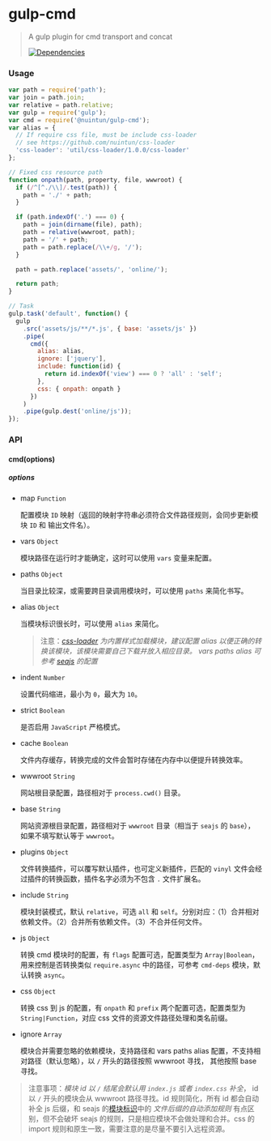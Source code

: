 # gulp-cmd

> A gulp plugin for cmd transport and concat
>
> [![Dependencies][david-image]][david-url]

[david-image]: http://img.shields.io/david/nuintun/gulp-cmd.svg?style=flat-square
[david-url]: https://david-dm.org/nuintun/gulp-cmd

### Usage

```js
var path = require('path');
var join = path.join;
var relative = path.relative;
var gulp = require('gulp');
var cmd = require('@nuintun/gulp-cmd');
var alias = {
  // If require css file, must be include css-loader
  // see https://github.com/nuintun/css-loader
  'css-loader': 'util/css-loader/1.0.0/css-loader'
};

// Fixed css resource path
function onpath(path, property, file, wwwroot) {
  if (/^[^./\\]/.test(path)) {
    path = './' + path;
  }

  if (path.indexOf('.') === 0) {
    path = join(dirname(file), path);
    path = relative(wwwroot, path);
    path = '/' + path;
    path = path.replace(/\\+/g, '/');
  }

  path = path.replace('assets/', 'online/');

  return path;
}

// Task
gulp.task('default', function() {
  gulp
    .src('assets/js/**/*.js', { base: 'assets/js' })
    .pipe(
      cmd({
        alias: alias,
        ignore: ['jquery'],
        include: function(id) {
          return id.indexOf('view') === 0 ? 'all' : 'self';
        },
        css: { onpath: onpath }
      })
    )
    .pipe(gulp.dest('online/js'));
});
```

### API

#### cmd(options)

##### _options_

* map `Function`

  配置模块 `ID` 映射（返回的映射字符串必须符合文件路径规则，会同步更新模块 `ID` 和 输出文件名）。

* vars `Object`

  模块路径在运行时才能确定，这时可以使用 `vars` 变量来配置。

* paths `Object`

  当目录比较深，或需要跨目录调用模块时，可以使用 `paths` 来简化书写。

* alias `Object`

  当模块标识很长时，可以使用 `alias` 来简化。

  > 注意：_[css-loader](https://github.com/nuintun/css-loader) 为内置样式加载模块，建议配置 alias 以便正确的转换该模块，该模块需要自己下载并放入相应目录。 vars paths alias 可参考 [seajs](https://github.com/seajs/seajs/issues/262) 的配置_

* indent `Number`

  设置代码缩进，最小为 `0`，最大为 `10`。

* strict `Boolean`

  是否启用 `JavaScript` 严格模式。

* cache `Boolean`

  文件内存缓存，转换完成的文件会暂时存储在内存中以便提升转换效率。

* wwwroot `String`

  网站根目录配置，路径相对于 `process.cwd()` 目录。

* base `String`

  网站资源根目录配置，路径相对于 `wwwroot` 目录（相当于 `seajs` 的 `base`）， 如果不填写默认等于 `wwwroot`。

* plugins `Object`

  文件转换插件，可以覆写默认插件，也可定义新插件，匹配的 `vinyl` 文件会经过插件的转换函数，插件名字必须为不包含 `.` 文件扩展名。

* include `String`

  模块封装模式，默认 `relative`，可选 `all` 和 `self`。分别对应：（1）合并相对依赖文件。（2）合并所有依赖文件。（3）不合并任何文件。

* js `Object`

  转换 cmd 模块时的配置，有 `flags` 配置可选，配置类型为 `Array|Boolean`，用来控制是否转换类似 `require.async` 中的路径，可参考 `cmd-deps` 模块，默认转换 `async`。

* css `Object`

  转换 css 到 js 的配置，有 `onpath` 和 `prefix` 两个配置可选，配置类型为 `String|Function`，对应 css 文件的资源文件路径处理和类名前缀。

* ignore `Array`

  模块合并需要忽略的依赖模块，支持路径和 vars paths alias 配置，不支持相对路径（默认忽略），以 `/` 开头的路径按照 wwwroot 寻找， 其他按照 base 寻找。

> 注意事项：_模块 id 以 `/` 结尾会默认用 `index.js` 或者 `index.css` 补全_， id 以 `/` 开头的模块会从 wwwroot 路径寻找。id 规则简化，所有 id 都会自动补全 js 后缀，和 seajs 的[模块标识](https://github.com/seajs/seajs/issues/258)中的 _文件后缀的自动添加规则_ 有点区别，但不会破坏 seajs 的规则，只是相应模块不会做处理和合并。css 的 import 规则和原生一致，需要注意的是尽量不要引入远程资源。
